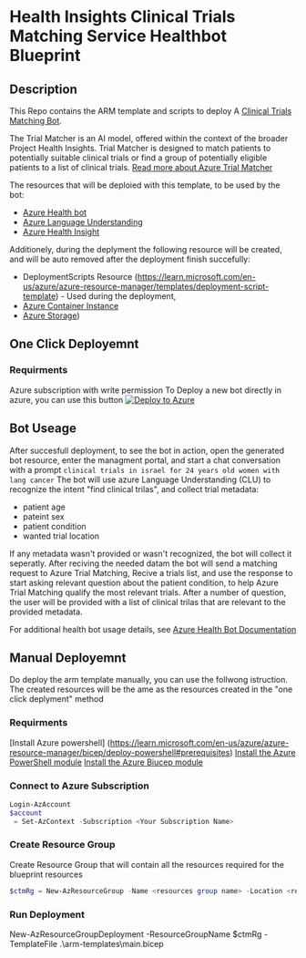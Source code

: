# Health Insights Clinical Trials Matching Service Healthbot Blueprint

## Description
This Repo contains the ARM template and scripts to deploy A [Clinical Trials Matching Bot](https://learn.microsoft.com/en-us/azure/azure-health-insights/trial-matcher/overview#azure-health-bot-integration).

The Trial Matcher is an AI model, offered within the context of the broader Project Health Insights. Trial Matcher is designed to match patients to potentially suitable clinical trials or find a group of potentially eligible patients to a list of clinical trials.
[Read more about Azure Trial Matcher](https://learn.microsoft.com/en-us/azure/azure-health-insights/trial-matcher/overview)

The resources that will be deploied with this template, to be used by the bot:
- [Azure Health bot](https://learn.microsoft.com/en-us/azure/health-bot/)
- [Azure Language Understanding](https://learn.microsoft.com/en-us/azure/cognitive-services/language-service/conversational-language-understanding/overview)
- [Azure Health Insight](https://learn.microsoft.com/en-us/azure/azure-health-insights/overview)

Additionely, during the deplyment the following resource will be created, and will be auto removed after the deployment finish succefully:
- DeploymentScripts Resource (https://learn.microsoft.com/en-us/azure/azure-resource-manager/templates/deployment-script-template) - Used during the deployment, 
- [Azure Container Instance](https://azure.microsoft.com/en-us/products/container-instances/)
- [Azure Storage](https://learn.microsoft.com/en-us/azure/storage/common/storage-introduction))

## One Click Deployemnt
### Requirments
Azure subscription with write permission
To Deploy a new bot directly in azure, you can use this button
[![Deploy to Azure](https://aka.ms/deploytoazurebutton)](https://portal.azure.com/#create/Microsoft.Template/uri/https%3A%2F%2Fraw.githubusercontent.com%2Fmicrosoft%2FClinicalTrialsBlueprint%2Fgh-pages%2Fmain.json)

## Bot Useage
After succesfull deployment, to see the bot in action, open the generated bot resource, enter the managment portal, and start a chat conversation with a prompt
`clinical trials in israel for 24 years old women with lang cancer`
The bot will use azure Language Understanding (CLU) to recognize the intent "find clinical trilas",
and collect trial metadata:
- patient age
- pateint sex
- patient condition
- wanted trial location

If any metadata wasn't provided or wasn't recognized, the bot will collect it seperatly.
After reciving the needed datam the bot will send a matching request to Azure Trial Matching,
Recive a trials list, and use the response to start asking relevant question about the patient condition, to help Azure Trial Matching qualify the most relevant trials.
After a number of question, the user will be provided with a list of clinical trilas that are relevant to the provided metadata.

For additional health bot usage details, see [Azure Health Bot Documentation](https://learn.microsoft.com/en-us/azure/health-bot/)



## Manual Deployemnt
Do deploy the arm template manually, you can use the follwong istruction. The created resources will be the ame as the resources created in the "one click deplyment" method

### Requirments
[Install Azure powershell] (https://learn.microsoft.com/en-us/azure/azure-resource-manager/bicep/deploy-powershell#prerequisites)
[Install the Azure PowerShell module](https://docs.microsoft.com/en-us/powershell/azure/install-az-ps)
[Install the Azure Biucep module](https://learn.microsoft.com/en-us/azure/azure-resource-manager/bicep/install#install-manually)

### Connect to Azure Subscription
```PowerShell
Login-AzAccount
$account
 = Set-AzContext -Subscription <Your Subscription Name>
```
### Create Resource Group
Create Resource Group that will contain all the resources required for the blueprint resources
```PowerShell
$ctmRg = New-AzResourceGroup -Name <resources group name> -Location <region>
```

### Run Deployment
New-AzResourceGroupDeployment -ResourceGroupName $ctmRg -TemplateFile .\arm-templates\main.bicep
